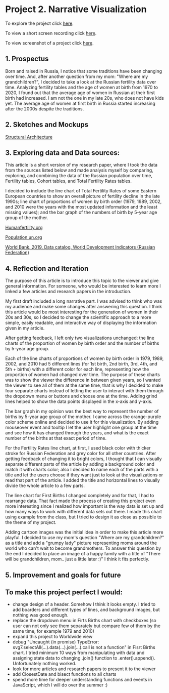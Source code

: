 # Project 2. Narrative Visualization

To explore the project click [here](https://nchikurova.github.io/Interactive-Data-Vis-Portfolio/project_2/narrative_project/).

To view a short screen recording click [here](https://github.com/nchikurova/Interactive-Data-Vis-Portfolio/blob/master/project_2/sketches/project_2.mov).

To view screenshot of a project click [here](https://github.com/nchikurova/Interactive-Data-Vis-Portfolio/blob/master/project_2/sketches/project_2_pic.png).

## 1. Prospectus

Born and raised in Russia, I notice that some traditions have been changing over time. And, after another question from my mom: "Where are my grandchildren?", I decided to take a look at the Russian fertility data over time. Analyzing fertility tables and the age of women at birth from 1970 to 2020, I found out that the average age of women in Russian at their first birth had increased. I am not the one in my late 20s, who does not have kids yet. The average age of women at first birth in Russia started increasing after the 2000s despite the traditions.

## 2. Sketches and Mockups

[Structural Architecture](https://github.com/nchikurova/Interactive-Data-Vis-Portfolio/blob/master/project_2/sketches/sketch_project2.png)

## 3. Exploring data and Data sources:

This article is a short version of my research paper, where I took the data from the sources listed below and made analysis myself by comparing, exploring, and combining the data of the Russian population over time, Fertility tables, Cohort tables, and Total Fertility Rates tables.

I decided to include the line chart of Total Fertility Rates of some Eastern European countries to show an overall picture of fertility decline in the late 1990s; line chart of proportions of women by birth order (1979, 1989, 2002, and 2010 were the years with the most updated information and the least missing values); and the bar graph of the numbers of birth by 5-year age group of the mother. 

[Humanfertility.org](https://www.humanfertility.org/cgi-bin/country.php?country=RUS&tab=si)

[Population.un.org](https://www.un.org/en/development/desa/population/index.asp)

[World Bank, 2019. Data catalog. World Development Indicators (Russian Federation)](https://datacatalog.worldbank.org/dataset/population-estimates-and-projections)


## 4. Reflection and Iteration

The purpose of this article is to introduce this topic to the viewer and give general information. For someone, who would be interested to learn more I linked a few articles and research papers in the introduction.

My first draft included a long narrative part. I was advised to think who was my audience and make some changes after answering this question. I think this article would be most interesting for the generation of women in their 20s and 30s, so I decided to change the scientific approach to a more simple, easily readable, and interactive way of displaying the information given in my article. 

After getting feedback, I left only two visualizations unchanged: the line charts of the proportion of women by birth order and the number of births by 5-year age group. 

Each of the line charts of proportions of women by birth order in 1979, 1989, 2002, and 2010 had 5 different lines (for 1st birth, 2nd birth, 3rd, 4th, and 5th + births) with a different color for each line, representing how the proportion of women had changed over time. The purpose of these charts was to show the viewer the difference in between given years, so I wanted the viewer to see all of them at the same time, that is why I decided to make four separate charts instead of letting the user to interact with them through the dropdown menu or buttons and choose one at the time. Adding grind lines helped to show the data points displayed in the x-axis and y-axis.

The bar graph in my opinion was the best way to represent the number of births by 5-year age group of the mother. I came across the orange-purple color scheme online and decided to use it for this visualization. By adding mouseover event and tooltip I let the user highlight one group at the time and see how it has changed through the years, and what is the exact number of the births at that exact period of time.

For the Fertility Rates line chart, at first, I used black color with thicker stroke for Russian Federation and grey color for all other countries. After getting feedback of changing it to bright colors, I thought that I can visually separate different parts of the article by adding a background color and match it with charts color; also I decided to name each of the parts with a title and let the users choose if they want just to look at the visualizations or read that part of the article. I added the title and horizontal lines to visually divide the whole article to a few parts.

The line chart for First Births I changed completely and for that, I had to rearrange data. That fact made the process of creating this project even more interesting since I realized how important is the way data is set up and how many ways to work with different data sets out there. I made this chart using example from the class, but I tried to design it as close as possible to the theme of my project.

Adding cartoon images was the initial idea in order to make this article more playful. I decided to use my mom's question "Where are my grandchildren?" as a title and add a "grumpy lady" picture representing moms around the world who can't wait to become grandmothers. To answer this question by the end I decided to place an image of a happy family with a title of "There will be grandchildren, mom.. just a little later :)" I think it fits perfectly.

## 5. Improvement and goals for future

## To make this project perfect I would:

- change design of a header. Somehow I think it looks empty. I tried to add boarders and different types of lines, and background images, but nothing was good enough.
- replace the dropdown menu in Firts Births chart with checkboxes (so user can not only see them separately but compare few of them by the same time, for example 1979 and 2010)
- expand this project to Worldwide view
- debug "Uncaught (in promise) TypeError: svg7.selectAll(...).data(...).join(...).call is not a function" in Fisrt Births chart. I tried minimum 10 ways from manipulating with data and assigning state data to changing .join() function to .enter().append(). Unfortunately nothing worked.
- look for more articles and research papers to present it to the viewer
- add ClosestDate and bisect functions to all charts
- spend more time for deeper understanding functions and events in JavaScript, which I will do over the summer :)
